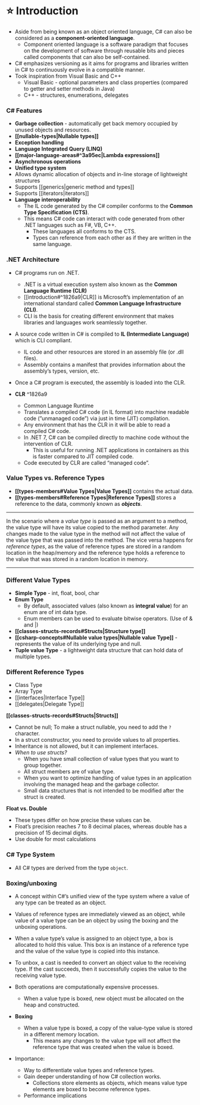 # ⭐ Introduction

- Aside from being known as an object oriented language, C# can also be considered as a **component-oriented language**.
    - Component oriented language is a software paradigm that focuses on the development of software through reusable bits and pieces called components that can also be self-contained.
- C# emphasizes versioning as it aims for programs and libraries written in C# to continuously evolve in a compatible manner.
- Took inspiration from Visual Basic and C++
	- Visual Basic - optional parameters and class properties (compared to getter and setter methods in Java)
	- C++ - structures, enumerations, delegates

### C# Features

- **Garbage collection** - automatically get back memory occupied by unused objects and resources.
- **[[nullable-types|Nullable types]]**
- **Exception handling**
- **Language Integrated Query (LINQ)**
- **[[major-language-areas#^3a95ec|Lambda expressions]]**
- **Asynchronous operations**
- **Unified type system**
- Allows dynamic allocation of objects and in-line storage of lightweight structures
- Supports [[generics|generic method and types]]
- Supports [[iterators|iterators]]
- **Language interoperability**
    - The IL code generated by the C# compiler conforms to the **Common Type Specification (CTS)**.
    - This means C# code can interact with code generated from other .NET languages such as F#, VB, C++.
        - These languages all conforms to the CTS.
        - Types can reference from each other as if they are written in the same language.

### .NET Architecture

- C# programs run on .NET.
    - .NET is a virtual execution system also known as the **Common Language Runtime (CLR)**
    - [[introduction#^1826a9|CLR]] is Microsoft’s implementation of an international standard called **Common Language Infrastructure (CLI)**.
    - CLI is the basis for creating different environment that makes libraries and languages work seamlessly together.

- A source code written in C# is compiled to **IL (Intermediate Language)** which is CLI compliant.
    - IL code and other resources are stored in an assembly file (or .dll files).
    - Assembly contains a manifest that provides information about the assembly’s types, version, etc.

- Once a C# program is executed, the assembly is loaded into the CLR.

- **CLR** ^1826a9
	- Common Language Runtime
    - Translates a compiled C# code (in IL format) into machine readable code (”unmanaged code”) via just in time (JIT) compilation.
    - Any environment that has the CLR in it will be able to read a compiled C# code.
    - In .NET 7, C# can be compiled directly to machine code without the intervention of CLR.
        - This is useful for running .NET applications in containers as this is faster compared to JIT compiled code.
    - Code executed by CLR are called “managed code”.

### **Value Types vs. Reference Types**

- **[[types-members#**Value Types**|Value Types]]** contains the actual data.
- **[[types-members#**Reference Types**|Reference Types]]** stores a reference to the data, commonly known as _**objects**_.

---

In the scenario where a _value type_ is passed as an argument to a method, the value type will have its value copied to the method parameter. Any changes made to the value type in the method will not affect the value of the value type that was passed into the method. The vice versa happens for _reference types_, as the value of reference types are stored in a random location in the heap/memory and the reference type holds a reference to the value that was stored in a random location in memory.

---

### Different Value Types

- **Simple Type** - int, float, bool, char
- **Enum Type**
    - By default, associated values (also known as **integral value**) for an enum are of int data type.
    - Enum members can be used to evaluate bitwise operators. (Use of & and |)
- **[[classes-structs-records#Structs|Structure type]]**
- **[[csharp-concepts#Nullable value types|Nullable value Type]]** - represents the value of its underlying type and null.
- **Tuple value Type** - a lightweight data structure that can hold data of multiple types.

### Different Reference Types

- Class Type
- Array Type
- [[interfaces|Interface Type]]
- [[delegates|Delegate Type]]

**[[classes-structs-records#Structs|Structs]]**

- Cannot be null; To make a struct nullable, you need to add the `?` character.
- In a struct constructor, you need to provide values to all properties.
- Inheritance is not allowed, but it can implement interfaces.
- _When to use structs?_
    - When you have small collection of value types that you want to group together.
    - All struct members are of value type.
    - When you want to optimize handling of value types in an application involving the managed heap and the garbage collector.
    - Small data structures that is not intended to be modified after the struct is created.

**Float vs. Double**

- These types differ on how precise these values can be.
- Float’s precision reaches 7 to 8 decimal places, whereas double has a precision of 15 decimal digits.
- Use double for most calculations

### C# Type System

- All C# types are derived from the type `object`.

### **Boxing/unboxing**

- A concept within C#’s unified view of the type system where a value of any type can be treated as an object.
- Values of reference types are immediately viewed as an object, while value of a value type can be an object by using the boxing and the unboxing operations.
- When a value type’s value is assigned to an object type, a box is allocated to hold this value. This box is an instance of a reference type and the value of the value type is copied into this instance.
- To unbox, a cast is needed to convert an object value to the receiving type. If the cast succeeds, then it successfully copies the value to the receiving value type.

- Both operations are computationally expensive processes.
    - When a value type is boxed, new object must be allocated on the heap and constructed.

- **Boxing**
    - When a value type is boxed, a copy of the value-type value is stored in a different memory location.
        - This means any changes to the value type will not affect the reference type that was created when the value is boxed.

- Importance:
    - Way to differentiate value types and reference types.
    - Gain deeper understanding of how C# collection works.
        - Collections store elements as objects, which means value type elements are boxed to become reference types.
    - Performance implications
